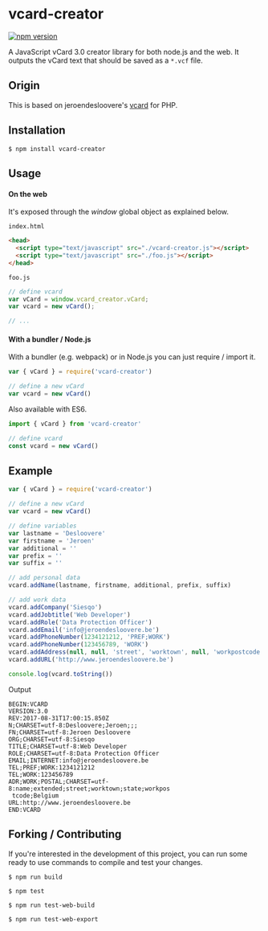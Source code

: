 # vcard-creator
[![npm version](https://badge.fury.io/js/vcard-creator.svg)](https://badge.fury.io/js/vcard-creator)

A JavaScript vCard 3.0 creator library for both node.js and the web.
It outputs the vCard text that should be saved as a `*.vcf` file.

## Origin
This is based on jeroendesloovere's
[vcard](https://github.com/jeroendesloovere/vcard) for PHP.

## Installation

```
$ npm install vcard-creator
```

## Usage

#### On the web

It's exposed through the _window_ global object as explained below.

`index.html`
```html
<head>
  <script type="text/javascript" src="./vcard-creator.js"></script>
  <script type="text/javascript" src="./foo.js"></script>
</head>
```

`foo.js`
```javascript
// define vcard
var vCard = window.vcard_creator.vCard;
var vcard = new vCard();

// ...
```

#### With a bundler / Node.js

With a bundler (e.g. webpack) or in Node.js you can just require / import it.

```javascript
var { vCard } = require('vcard-creator')

// define a new vCard
var vcard = new vCard()
```

Also available with ES6.

```javascript
import { vCard } from 'vcard-creator'

// define vcard
const vcard = new vCard()
```

## Example

```javascript
var { vCard } = require('vcard-creator')

// define a new vCard
var vcard = new vCard()

// define variables
var lastname = 'Desloovere'
var firstname = 'Jeroen'
var additional = ''
var prefix = ''
var suffix = ''

// add personal data
vcard.addName(lastname, firstname, additional, prefix, suffix)

// add work data
vcard.addCompany('Siesqo')
vcard.addJobtitle('Web Developer')
vcard.addRole('Data Protection Officer')
vcard.addEmail('info@jeroendesloovere.be')
vcard.addPhoneNumber(1234121212, 'PREF;WORK')
vcard.addPhoneNumber(123456789, 'WORK')
vcard.addAddress(null, null, 'street', 'worktown', null, 'workpostcode', 'Belgium')
vcard.addURL('http://www.jeroendesloovere.be')

console.log(vcard.toString())
```

Output
```
BEGIN:VCARD
VERSION:3.0
REV:2017-08-31T17:00:15.850Z
N;CHARSET=utf-8:Desloovere;Jeroen;;;
FN;CHARSET=utf-8:Jeroen Desloovere
ORG;CHARSET=utf-8:Siesqo
TITLE;CHARSET=utf-8:Web Developer
ROLE;CHARSET=utf-8:Data Protection Officer
EMAIL;INTERNET:info@jeroendesloovere.be
TEL;PREF;WORK:1234121212
TEL;WORK:123456789
ADR;WORK;POSTAL;CHARSET=utf-8:name;extended;street;worktown;state;workpos
 tcode;Belgium
URL:http://www.jeroendesloovere.be
END:VCARD
```

## Forking / Contributing

If you're interested in the development of this project, you can run some ready
to use commands to compile and test your changes.

```
$ npm run build

$ npm test

$ npm run test-web-build

$ npm run test-web-export
```
